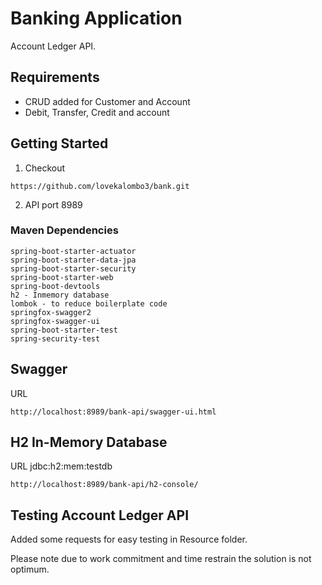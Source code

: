 # Banking Application 

Account Ledger API.

## Requirements

*	CRUD added for Customer and Account
*	Debit, Transfer, Credit and account


## Getting Started

1. Checkout 

```
https://github.com/lovekalombo3/bank.git

```

2. API port  8989



### Maven Dependencies

```
spring-boot-starter-actuator
spring-boot-starter-data-jpa
spring-boot-starter-security
spring-boot-starter-web
spring-boot-devtools
h2 - Inmemory database
lombok - to reduce boilerplate code
springfox-swagger2
springfox-swagger-ui
spring-boot-starter-test
spring-security-test

```

## Swagger

URL

```
http://localhost:8989/bank-api/swagger-ui.html

```

## H2 In-Memory Database

URL jdbc:h2:mem:testdb 

```
http://localhost:8989/bank-api/h2-console/

```

## Testing Account Ledger API
Added some requests for easy testing in Resource folder.

Please note due to work commitment and time restrain the solution is not optimum.




